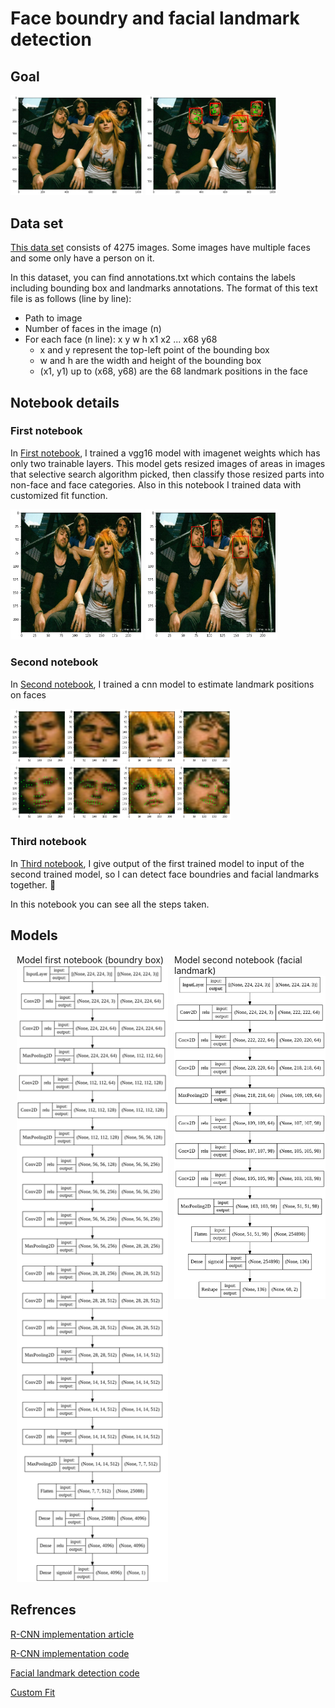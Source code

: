 # Face boundry and facial landmark detection

## Goal
<p float="center">
    <img src="Images/1.png" width="42%">
    <img src="Images/7.png" width="42%">
</p>

## Data set
[This data set](https://drive.google.com/file/d/1Jshwoo4KIDdCl_QkaWJ6HtGKC4JKOcU6/view?usp=sharing)
consists of 4275 images. Some images have multiple faces and some only have a person on it.

In this dataset, you can find annotations.txt which contains the labels including bounding box and landmarks annotations. The format of this text file is as follows (line by line):
* Path to image
* Number of faces in the image (n)
* For each face (n line): x y w h x1 x2 ... x68 y68 
    * x and y represent the top-left point of the bounding box
    * w and h are the width and height of the bounding box
    * (x1, y1) up to (x68, y68) are the 68 landmark positions in the face

## Notebook details
### First notebook
In [First notebook](./part1_face_boundary_detection.ipynb), I trained a vgg16 model with imagenet weights which has only two trainable layers. This model gets resized images of areas in images that selective search algorithm picked, then classify those resized parts into non-face and face categories. Also in this notebook I trained data with customized fit function. 

<p float="center">
    <img src="Images/2.png" width="42%">
    <img src="Images/3.png" width="42%">
</p>

### Second notebook
In [Second notebook](./part2_facial_landmark_detection.ipynb), I trained a cnn model to estimate landmark positions on faces

<img src="Images/4.png" width="70%">
<img src="Images/5.png" width="70%">

### Third notebook
In [Third notebook](./part3_face_boundary_and_facial_landmark_detection.ipynb), I give output of the first trained model to input of the second trained model, so I can detect face boundries and facial landmarks together. 🎉

In this notebook you can see all the steps taken.

## Models
<div style="display:flex">
    <div style="flex:1;padding-left:10px;">
        Model first notebook (boundry box)
        <img src="Images/rcnn.png" width="300"/>
    </div>
    <div style="flex:1;padding-left:10px;">
        Model second notebook (facial landmark)
        <img src="Images/cnn.png" width="400"/>
    </div>
</div>

## Refrences
[R-CNN implementation article](https://towardsdatascience.com/step-by-step-r-cnn-implementation-from-scratch-in-python-e97101ccde55)

[R-CNN implementation code](https://github.com/Hulkido/RCNN)

[Facial landmark detection code](https://github.com/LordLean/Facial-Landmark-Detection)

[Custom Fit](https://www.tensorflow.org/guide/keras/customizing_what_happens_in_fit)
